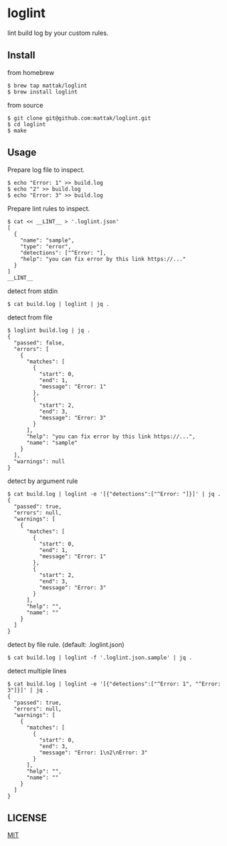 # loglint

lint build log by your custom rules. 

## Install

from homebrew 

```
$ brew tap mattak/loglint
$ brew install loglint
```

from source

```
$ git clone git@github.com:mattak/loglint.git
$ cd loglint
$ make
```

## Usage 

Prepare log file to inspect.

```
$ echo "Error: 1" >> build.log
$ echo "2" >> build.log
$ echo "Error: 3" >> build.log
```

Prepare lint rules to inspect.

```
$ cat << __LINT__ > '.loglint.json'
[
  {
    "name": "sample",
    "type": "error",
    "detections": ["^Error: "],
    "help": "you can fix error by this link https://..."
  }
]
__LINT__
```


detect from stdin

```
$ cat build.log | loglint | jq .
```

detect from file

```
$ loglint build.log | jq .
{
  "passed": false,
  "errors": [
    {
      "matches": [
        {
          "start": 0,
          "end": 1,
          "message": "Error: 1"
        },
        {
          "start": 2,
          "end": 3,
          "message": "Error: 3"
        }
      ],
      "help": "you can fix error by this link https://...",
      "name": "sample"
    }
  ],
  "warnings": null
}
```

detect by argument rule

```
$ cat build.log | loglint -e '[{"detections":["^Error: "]}]' | jq .
{
  "passed": true,
  "errors": null,
  "warnings": [
    {
      "matches": [
        {
          "start": 0,
          "end": 1,
          "message": "Error: 1"
        },
        {
          "start": 2,
          "end": 3,
          "message": "Error: 3"
        }
      ],
      "help": "",
      "name": ""
    }
  ]
}
```

detect by file rule. (default: .loglint.json)

```
$ cat build.log | loglint -f '.loglint.json.sample' | jq .
```

detect multiple lines

```
$ cat build.log | loglint -e '[{"detections":["^Error: 1", "^Error: 3"]}]' | jq .
{
  "passed": true,
  "errors": null,
  "warnings": [
    {
      "matches": [
        {
          "start": 0,
          "end": 3,
          "message": "Error: 1\n2\nError: 3"
        }
      ],
      "help": "",
      "name": ""
    }
  ]
}
```

## LICENSE

[MIT](./LICENSE.md)
